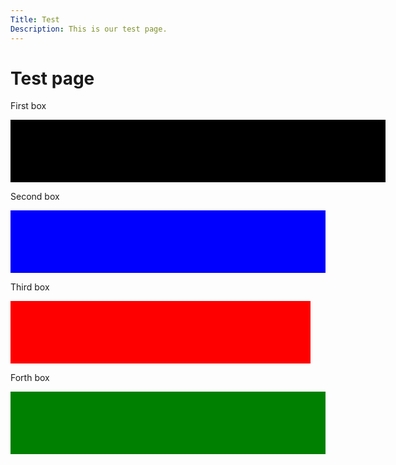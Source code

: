 ```yaml
---
Title: Test
Description: This is our test page.
---
```


Test page
==========================

First box
<div style="width: 600px; height: 100px; background-color: black; box-sizing: content-box;" ></div>

Second box
<div style="width: 100%; height: 100px; background-color: blue; box-sizing: content-box;" ></div>

Third box
<div style="width: 50vw; height: 100px; background-color: red; box-sizing: border-box;" ></div>

Forth box
<div style="min-with: 100vw; height: 100px; background-color: green;" ></div>
